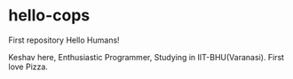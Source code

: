 # hello-cops
First repository
Hello Humans!

Keshav here, Enthusiastic Programmer, Studying in IIT-BHU(Varanasi). First love Pizza.
